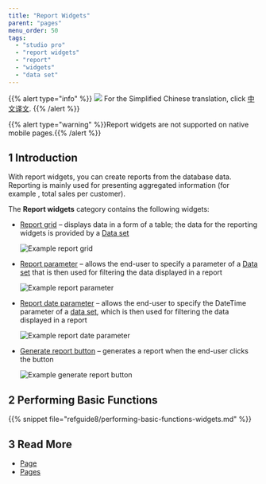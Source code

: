 ```yaml
---
title: "Report Widgets"
parent: "pages"
menu_order: 50
tags:
  - "studio pro"
  - "report widgets"
  - "report"
  - "widgets"
  - "data set"
---
```


{{% alert type="info" %}}
<img src="attachments/chinese-translation/china.png" style="display: inline-block; margin: 0" /> For the Simplified Chinese translation, click [中文译文](https://cdn.mendix.tencent-cloud.com/documentation/refguide8/report-widgets.pdf).
{{% /alert %}}

{{% alert type="warning" %}}Report widgets are not supported on native mobile pages.{{% /alert %}}

## 1 Introduction

With report widgets, you can create reports from the database data. Reporting is mainly used for presenting aggregated information (for example , total sales per customer).

The **Report widgets** category contains the following widgets:

* [Report grid](report-grid) – displays data in a form of a table; the data for the reporting widgets is provided by a [Data set](data-sets)

    ![Example report grid](attachments/report-widgets/report-grid-example.png)

* [Report parameter](report-parameter) – allows the end-user to specify a parameter of a [Data set](data-sets) that is then used for filtering the data displayed in a report

    ![Example report parameter](attachments/report-widgets/report-parameter-example.png)

* [Report date parameter](report-date-parameter) – allows the end-user to specify the DateTime parameter of a [data set](data-sets), which is then used for filtering the data displayed in a report

    ![Example report date parameter](attachments/report-widgets/report-date-parameter-example.png)

* [Generate report button](report-button) – generates a report when the end-user clicks the button

    ![Example generate report button](attachments/report-widgets/generate-report-button-example.png)


## 2 Performing Basic Functions

{{% snippet file="refguide8/performing-basic-functions-widgets.md" %}}

## 3 Read More

* [Page](page)
* [Pages](pages)